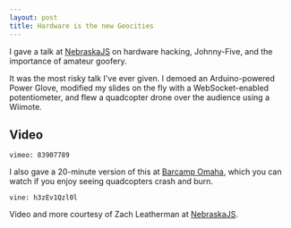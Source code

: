 ```yaml
---
layout: post
title: Hardware is the new Geocities
---
```


I gave a talk at [NebraskaJS][1] on hardware hacking, Johnny-Five, and the importance of amateur goofery.

It was the most risky talk I've ever given.
I demoed an Arduino-powered Power Glove, modified my slides on the fly with a WebSocket-enabled potentiometer, and flew a quadcopter drone over the audience using a Wiimote.

## Video

`vimeo: 83907789`

I also gave a 20-minute version of this at [Barcamp Omaha][barcamp], which you can watch if you enjoy seeing quadcopters crash and burn.

`vine: h3zEv1Qzl0l`

Video and more courtesy of Zach Leatherman at [NebraskaJS][2].

[1]: http://nebraskajs.com/
[barcamp]: http://techomaha.com/2013/11/matt-steele-hardware-barcamp/
[2]: http://nebraskajs.com/2014/hardware-geocities/
